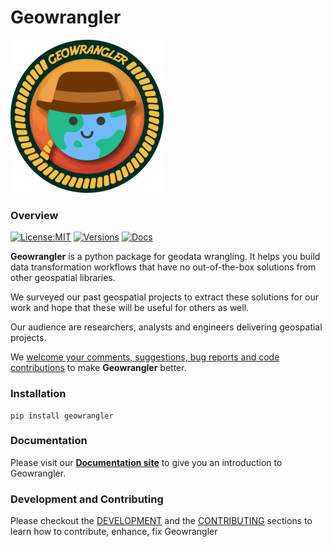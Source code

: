 # Geowrangler

<!-- WARNING: THIS FILE WAS AUTOGENERATED! DO NOT EDIT! -->

<img src="images/Geowrangler.svg" alt="Geowrangler logo" style="max-width: 245px;" />

### Overview

[![License:MIT](https://img.shields.io/github/license/thinkingmachines/geowrangler?style=flat-square.png)](https://github.com/thinkingmachines/geowrangler/blob/master/LICENSE)
[![Versions](https://img.shields.io/pypi/pyversions/geowrangler.svg?style=flat-square)](https://pypi.org/project/geowrangler/)
[![Docs](https://img.shields.io/badge/docs-passing-green?style=flat-square.png)](https://geowrangler.thinkingmachin.es)

**Geowrangler** is a python package for geodata wrangling. It helps you
build data transformation workflows that have no out-of-the-box
solutions from other geospatial libraries.

We surveyed our past geospatial projects to extract these solutions for
our work and hope that these will be useful for others as well.

Our audience are researchers, analysts and engineers delivering
geospatial projects.

We [welcome your comments, suggestions, bug reports and code
contributions](https://github.com/thinkingmachines/geowrangler/discussions)
to make **Geowrangler** better.

### Installation

    pip install geowrangler

### Documentation

Please visit our [**Documentation
site**](https://geowrangler.thinkingmachin.es) to give you an
introduction to Geowrangler.

### Development and Contributing

Please checkout the [DEVELOPMENT](./DEVELOPMENT.md) and the
[CONTRIBUTING](./CONTRIBUTING.md) sections to learn how to contribute,
enhance, fix Geowrangler
